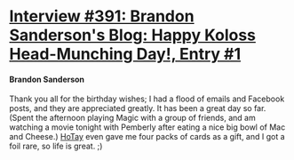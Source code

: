 # [Interview #391: Brandon Sanderson's Blog: Happy Koloss Head-Munching Day!, Entry #1](https://www.theoryland.com/intvmain.php?i=391#1)

#### Brandon Sanderson

Thank you all for the birthday wishes; I had a flood of emails and Facebook posts, and they are appreciated greatly. It has been a great day so far. (Spent the afternoon playing Magic with a group of friends, and am watching a movie tonight with Pemberly after eating a nice big bowl of Mac and Cheese.)
[HoTay](http://www.schlockmercenary.com/)
even gave me four packs of cards as a gift, and I got a foil rare, so life is great. ;)

